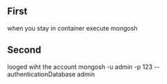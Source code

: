 ## First
when you stay in container execute mongosh
## Second 
looged wiht the account 
mongosh -u admin -p 123 --authenticationDatabase admin

